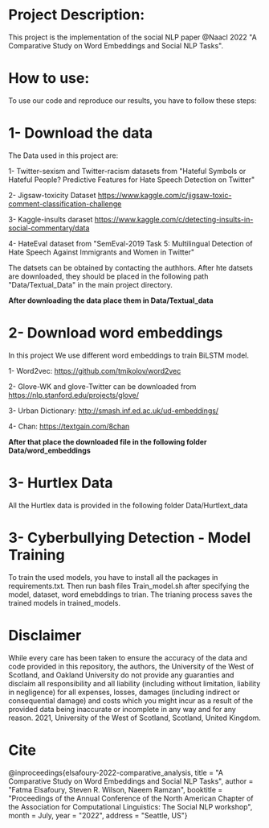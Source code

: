Project Description:
=====================
This project is the implementation of the social NLP paper @Naacl 2022 "A Comparative Study on Word Embeddings and Social NLP Tasks".

How to use:
==============
To use our code and reproduce our results, you have to follow these steps:

1- Download the data
=======================
The Data used in this project are:

1- Twitter-sexism and Twitter-racism datasets from "Hateful Symbols or Hateful People? Predictive Features for Hate Speech Detection on Twitter"

2- Jigsaw-toxicity Dataset https://www.kaggle.com/c/jigsaw-toxic-comment-classification-challenge

3- Kaggle-insults daraset https://www.kaggle.com/c/detecting-insults-in-social-commentary/data

4- HateEval dataset from "SemEval-2019 Task 5: Multilingual Detection of Hate Speech Against Immigrants and Women in Twitter"

The datsets can be obtained by contacting the authhors. After hte datsets are downloaded, they should be placed in the following path "Data/Textual_Data" in the main project directory.

**After downloading the data place them in Data/Textual_data**

2- Download word embeddings
============================
In this project We use different word embeddings to train BiLSTM model. 

1- Word2vec: https://github.com/tmikolov/word2vec

2- Glove-WK and glove-Twitter can be downloaded from https://nlp.stanford.edu/projects/glove/

3- Urban Dictionary: http://smash.inf.ed.ac.uk/ud-embeddings/

4- Chan: https://textgain.com/8chan


**After that place the downloaded file in the following folder Data/word_embeddings**

3- Hurtlex Data
=================
All the Hurtlex data is provided in the following folder Data/Hurtlext_data


3- Cyberbullying Detection - Model Training
===============================================
To train the used models, you have to install all the packages in requirements.txt. Then run bash files Train_model.sh after specifying the model, dataset, word emebddings to trian. The trianing process saves the trained models in trained_models.


Disclaimer
==========
While every care has been taken to ensure the accuracy of the data and code provided in this repository, the authors, the University of the West of Scotland, and Oakland University do not provide any guaranties and disclaim all responsibility and all liability (including without limitation, liability in negligence) for all expenses, losses, damages (including indirect or consequential damage) and costs which you might incur as a result of the provided data being inaccurate or incomplete in any way and for any reason. 2021, University of the West of Scotland, Scotland, United Kingdom.

Cite
=================================================================
@inproceedings{elsafoury-2022-comparative_analysis,
    title = "A Comparative Study on Word Embeddings and Social NLP Tasks",
    author = "Fatma Elsafoury, Steven R. Wilson, Naeem Ramzan",
    booktitle = "Proceedings of the Annual Conference of the North American Chapter of the Association for Computational Linguistics: The Social NLP workshop",
    month = July,
    year = "2022",
    address = "Seattle, US"}
